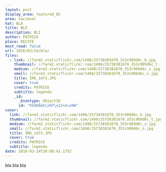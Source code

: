```yaml
---
layout: post
display_area: featured_02
area: nacional
hat: BLA
title: BLE
description: BLI
author: PATRICK
place: RECIFE
most_read: false
url: 2016/03/24/ble/
files:
  - link: //farm2.staticflickr.com/1498/25738381670_353c989d6c_b.jpg
    thumbnail: //farm2.staticflickr.com/1498/25738381670_353c989d6c_t.jpg
    medium: //farm2.staticflickr.com/1498/25738381670_353c989d6c_z.jpg
    small: //farm2.staticflickr.com/1498/25738381670_353c989d6c_n.jpg
    title: IMG_1473.JPG
    cover: true
    credits: PATRICK
    subtitle: legenda
    _id:
      _bsontype: ObjectID
      id: "VôIHåõ£\x97\x12+e\x9A"
cover:
  link: //farm2.staticflickr.com/1498/25738381670_353c989d6c_b.jpg
  thumbnail: //farm2.staticflickr.com/1498/25738381670_353c989d6c_t.jpg
  medium: //farm2.staticflickr.com/1498/25738381670_353c989d6c_z.jpg
  small: //farm2.staticflickr.com/1498/25738381670_353c989d6c_n.jpg
  title: IMG_1473.JPG
  cover: true
  credits: PATRICK
  subtitle: legenda
date: 2016-03-24T20:08:41.175Z
---
```

<p>bla bla bla</p>

